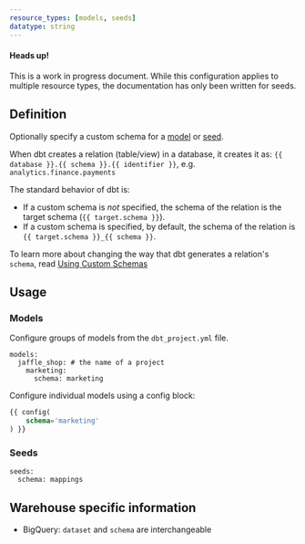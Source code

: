 ```yaml
---
resource_types: [models, seeds]
datatype: string
---
```


<Alert type='warning'>
<h4>Heads up!</h4>
This is a work in progress document. While this configuration applies to multiple resource types, the documentation has only been written for seeds.

</Alert>

## Definition
Optionally specify a custom schema for a [model](docs/docs/building-a-dbt-project/building-models.md) or [seed](docs/docs/building-a-dbt-project/seeds.md).

When dbt creates a relation (table/view) in a database, it creates it as: `{{ database }}.{{ schema }}.{{ identifier }}`, e.g. `analytics.finance.payments`

The standard behavior of dbt is:
* If a custom schema is _not_ specified, the schema of the relation is the target schema (`{{ target.schema }}`).
* If a custom schema is specified, by default, the schema of the relation is `{{ target.schema }}_{{ schema }}`.

To learn more about changing the way that dbt generates a relation's `schema`, read [Using Custom Schemas](docs/docs/building-a-dbt-project/building-models/using-custom-schemas.md)

## Usage

### Models

Configure groups of models from the `dbt_project.yml` file.

<File name='dbt_project.yml'>

```
models:
  jaffle_shop: # the name of a project
    marketing:
      schema: marketing
```

</File>

Configure individual models using a config block:

<File name='models/my_model.sql'>

```sql
{{ config(
    schema='marketing'
) }}
```

</File>

### Seeds
<File name='dbt_project.yml'>

```
seeds:
  schema: mappings
```

</File>

## Warehouse specific information
* BigQuery: `dataset` and `schema` are interchangeable

